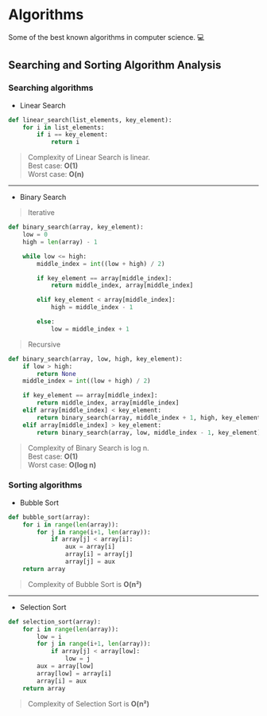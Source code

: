 # Algorithms

Some of the best known algorithms in computer science. :computer:  

## Searching and Sorting Algorithm Analysis

### Searching algorithms

* Linear Search  

```python
def linear_search(list_elements, key_element):
    for i in list_elements:
        if i == key_element:
            return i
```

> Complexity of Linear Search is linear.  
> Best case: **O(1)**  
> Worst case: **O(n)**

___

* Binary Search  

> Iterative  

```python
def binary_search(array, key_element):
    low = 0
    high = len(array) - 1

    while low <= high:
        middle_index = int((low + high) / 2)

        if key_element == array[middle_index]:
            return middle_index, array[middle_index]

        elif key_element < array[middle_index]:
            high = middle_index - 1

        else:
            low = middle_index + 1
```

> Recursive  

```python
def binary_search(array, low, high, key_element):
    if low > high:
        return None
    middle_index = int((low + high) / 2)

    if key_element == array[middle_index]:
        return middle_index, array[middle_index]
    elif array[middle_index] < key_element:
        return binary_search(array, middle_index + 1, high, key_element)
    elif array[middle_index] > key_element:
        return binary_search(array, low, middle_index - 1, key_element)
```

> Complexity of Binary Search is log n.  
> Best case: **O(1)**  
> Worst case: **O(log n)**

### Sorting algorithms

* Bubble Sort  

```python
def bubble_sort(array):
    for i in range(len(array)):
        for j in range(i+1, len(array)):
            if array[j] < array[i]:
                aux = array[i]
                array[i] = array[j]
                array[j] = aux
    return array
```

> Complexity of Bubble Sort is **O(n²)**

___

* Selection Sort  

```python
def selection_sort(array):
    for i in range(len(array)):
        low = i
        for j in range(i+1, len(array)):
            if array[j] < array[low]:
                low = j
        aux = array[low]
        array[low] = array[i]
        array[i] = aux
    return array
```

> Complexity of Selection Sort is **O(n²)**
